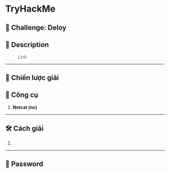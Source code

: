 
# TryHackMe

## 🧩 Challenge: Deloy

## 📝 Description


> Link: 

---

## 🧠 Chiến lược giải

## 🔧 Công cụ
1. **Netcat (nc)**
---


## 🛠️ Cách giải

1. 
---

## 🏁 Password

```

```
